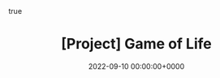 ---
title: "[Project] Game of Life"
tags: [math, CompSci]
categories: [Emergent behavior]
katex: math
math: true
date: 2022-09-10 00:00:00+0000
image: cover.png
draft: true
---